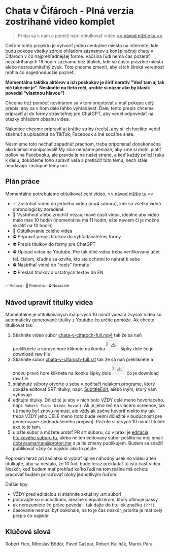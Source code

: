 # Chata v Čifároch - Plná verzia zostrihané video komplet

> Pridaj sa k nám a pomôž nám otitulkovať video [>> návod nižšie tu <<](#návod-upraviť-titulky-videa)

Cieľom tohto projektu je vytvoriť jedno centrálne miesto na internete, kde budú pokope všetky zdroje ohľadom záznamov z konšpiračnej chaty v Čifároch v čo najprehľadnejšej forme. Vačšina ľudí nemá čas pozerať nezostrihaných 18 hodín záznamu bez tituliek, kde sú často  prázdne miesta alebo nezrozumiteľný zvuk. Toto chceme zmeniť, aby si ich široká verejnosť mohla čo najjednoducšie pozrieť.

**Momentálna taktika aktérov a ich poskokov je šíriť naratív "Veď tam aj tak nič také nie je". Neskočte na tieto reči, urobte si názor ako by klasik povedal "vlastnou hlavou"!**

Chceme tiež pomôcť novinárom sa v tom orientovať a mať pokope celý prepis, aby sa v ňom dalo ľahko vyhľadávať. Ďalej tento prepis chceme pripraviť aj do formy stráviteľnej pre ChatGPT, aby vedel odpovedať na otázky ohľadom obsahu videa.

Nakoniec chceme pripraviť aj krátke strihy (reels), aby si ich hocikto vedel stiahnuť a uploadnuť na TikTok, Facebook a iné socálne siete.

Nesmieme toto nechať zapadnúť prachom, treba pripomínať donekonečna ako klamali manipulovali! My síce nemáme peniaze, aby sme si mohli platiť trollov na Facebooku, ale pravda je na našej strane, a keď každý priloží ruku k dielu, dokážeme toho spraviť veľa a pretlačiť túto tému, nech stále neudávajú zástupné témy oni.

## Plán práce
Momentálne potrebujeme otitulkovať celé video, [>> návod nižšie tu <<](#návod-upraviť-titulky-videa)

- ✅ Zostrihať video do jedného videa (mp4 súboru), kde sú všetky videá chronologicky zoradené
- 🚧 Vystrihnúť alebo zrýchliť nezaujímavé časti videa, ideálne aby video malo max 10 hodín (momentálne má 11 hodín, ešte neviem či je možné skrátiť na 10 hodín)
- 🚧 Otitulkovanie celého videa
- ⛔ Pripraviť prepis titulkov do vyhľadávateľnej formy
- ⛔ Prepis titulkov do formy pre ChatGPT
- ⛔ Upload videa na Youtube. Pre tak dlhé videa treba verifikovaný účet tel. čislom, kľudne sa ozvite, kto ste ochotní to nahrať k sebe
- ⛔ Nastrihať videá do "reels" formátu
- ⛔ Preklad titulkov a ostatných textov do EN

<sub>✅ Hotovo - 🚧 Prebieha - ⛔ Nezačaté</sub>

## Návod upraviť titulky videa

Momentálne je otitulkovaných iba prvých 10 minút videa a zvyšok videa sú automaticky generované titulky z Youtube čo určite pomôže. Ak chcete titulkovať tak:

1. Stiahnite video súbor [chata-v-cifaroch-full.mp4](path/to/chata-v-cifaroch-full.mp4) tak že sa naň prekliknete a vpravo hore kliknete na ikonku ![download icon](./assets/images/downloadicon.png) šípky dole čo je download raw file
2. Stiahnite súbor [chata-v-cifaroch-full.srt](path/to/chata-v-cifaroch-full.srt) tak že sa naň prekliknete a znovu pravo hore kliknete na ikonku šípky dole ![download icon](./assets/images/downloadicon.png) čo je download raw file
3. stiahnuté súbory otvorte u seba v počítači nejakom programe, ktorý dokáže editovať SRT titulky, napr. [SubtitleEdit](https://www.nikse.dk/subtitleedit), alebo iným, ktorý vám vyhovuje
4. editujte titulky. Dôležité je aby v nich bolo VŽDY celé meno hovoriaceho, napr. `Robert Fico: Niečo hovorí`. Ak je jeho reč na viacero screenov, tak už meno byť znovu nemusí, ale vždy ak začne hovoriť niekto iný tak treba VŽDY jeho CELÉ meno (toto bude velmi dôležité v budúcnosti pre generovanie zjednodušeného prepisu). Pozrite si prvých 10 minút tituliek ako to je tam.
5. uložte súbor a môžete urobiť PR srt súboru, co v praxi je [editácia titulkového súboru tu](https://github.com/dobrysamaritan/chata-v-cifaroch-plna-verzia-zostrihane-video-komplet/edit/main/chata-v-cifaroch-full.srt), alebo mi ten editovaný súbor pošlite na môj email [dobrysamaritan@proton.me](mailto:dobrysamaritan@proton.me) a ja tie zmeny publikujem. Budem sa snažiť publikovať vždy čo najskôr ako to pôjde.

Poprosím teraz pri začiatku si vybrať úplne náhodný úsek vo videu a ten titulkujte, aby sa nestalo, že 10 ľudí bude teraz prekladať tú istú časť videa. Neskôr, keď budem mať prehľad koľko ľudí na tom reálne má ochotu pracovať budem priraďovať úlohy jednotlivým ľuďom.

Ďaľšie tipy:
* VŽDY pred editáciou si stiahnite aktuálny .srt súbor!
* počúvajte so slúchatkami, ideálne s equalizérom, ktorý utlmuje bassy
* ak nerozumiete čo práve povedali, tak dajte do tituliek značku `(???)`
* časovanie nemusí byť dokonalé, na to je čas neskôr, priorita je mať celý prepis čo najskôr


## Klúčové slová

Robert Fico, Miroslav Bödör, Pavol Gašpar, Robert Kaliňák, Marek Para